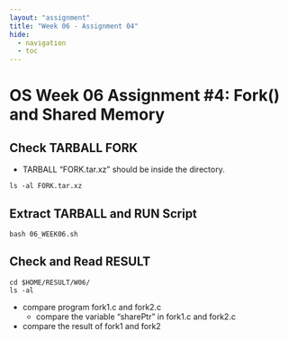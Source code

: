 ```yaml
---
layout: "assignment"
title: "Week 06 - Assignment 04" 
hide:
  - navigation
  - toc
---
```


# OS Week 06 Assignment #4: Fork() and Shared Memory

## Check TARBALL FORK

* TARBALL “FORK.tar.xz” should be inside the directory.

```
ls -al FORK.tar.xz
```

## Extract TARBALL and RUN Script

```
bash 06_WEEK06.sh
```

## Check and Read RESULT

```
cd $HOME/RESULT/W06/
ls -al
```

* compare program fork1.c and fork2.c
    - compare the variable “sharePtr” in fork1.c and fork2.c
* compare the result of fork1 and fork2